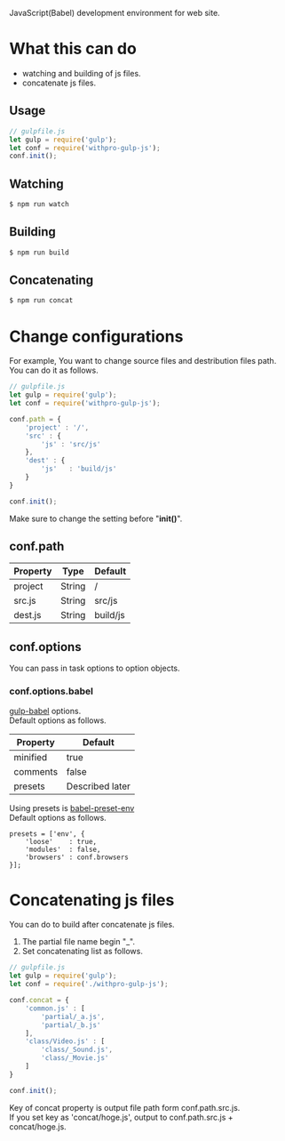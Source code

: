 JavaScript(Babel) development environment for web site.

# What this can do

- watching and building of js files.
- concatenate js files.

## Usage

```js
// gulpfile.js
let gulp = require('gulp');
let conf = require('withpro-gulp-js');
conf.init();
```

## Watching
```bash
$ npm run watch
```

## Building

```bash
$ npm run build
```

## Concatenating

```bash
$ npm run concat
```

# Change configurations

For example, You want to change source files and destribution files path.
You can do it as follows.

```js
// gulpfile.js
let gulp = require('gulp');
let conf = require('withpro-gulp-js');

conf.path = {
    'project' : '/',
    'src' : {
        'js' : 'src/js'
    },
    'dest' : {
        'js'   : 'build/js'
    }
}

conf.init();
```

Make sure to change the setting before "**init()**".

## conf.path

| Property | Type   | Default  |
|----------|--------|----------|
| project  | String | /        |
| src.js   | String | src/js   |
| dest.js  | String | build/js |

## conf.options

You can pass in task options to option objects.

### conf.options.babel

[gulp-babel](https://www.npmjs.com/package/gulp-babel) options.  
Default options as follows.

| Property | Default         |
|----------|-----------------|
| minified | true            |
| comments | false           |
| presets  | Described later |

Using presets is [babel-preset-env](https://www.npmjs.com/package/babel-preset-env)  
Default options as follows.

```
presets = ['env', {
    'loose'    : true,
    'modules'  : false,
    'browsers' : conf.browsers
}];
```

# Concatenating js files

You can do to build after concatenate js files.

1. The partial file name begin "_".
2. Set concatenating list as follows.

```js
// gulpfile.js
let gulp = require('gulp');
let conf = require('./withpro-gulp-js');

conf.concat = {
    'common.js' : [
        'partial/_a.js',
        'partial/_b.js'
    ],
    'class/Video.js' : [
        'class/_Sound.js',
        'class/_Movie.js'
    ]
}

conf.init();
```

Key of concat property is output file path form conf.path.src.js.  
If you set key as 'concat/hoge.js', output to conf.path.src.js + concat/hoge.js.
